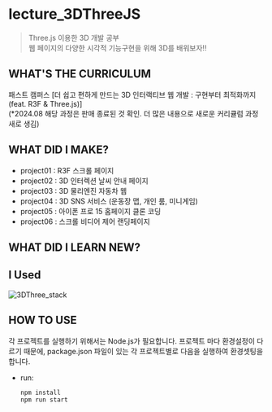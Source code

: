 # lecture_3DThreeJS

> Three.js 이용한 3D 개발 공부<br>
> 웹 페이지의 다양한 시각적 기능구현을 위해 3D를 배워보자!!

## WHAT'S THE CURRICULUM
패스트 캠퍼스 [더 쉽고 편하게 만드는 3D 인터랙티브 웹 개발 : 구현부터 최적화까지 (feat. R3F & Three.js)]<br>
(*2024.08 해당 과정은 판매 종료된 것 확인. 더 많은 내용으로 새로운 커리큘럼 과정 새로 생김)

## WHAT DID I MAKE?
* project01 : R3F 스크롤 페이지
* project02 : 3D 인터렉션 날씨 안내 페이지
* project03 : 3D 물리엔진 자동차 웹
* project04 : 3D SNS 서비스 (운동장 맵, 개인 룸, 미니게임)
* project05 : 아이폰 프로 15 홈페이지 클론 코딩
* project06 : 스크롤 비디어 제어 랜딩페이지

## WHAT DID I LEARN NEW?


## I Used
![3DThree_stack](https://github.com/user-attachments/assets/18b3323c-3e97-4c23-9a8f-7d4d3b9bb17d)

## HOW TO USE
각 프로젝트를 실행하기 위해서는 Node.js가 필요합니다.
프로젝트 마다 환경설정이 다르기 때문에, package.json 파일이 있는 각 프로젝트별로 다음을 실행하여 환경셋팅을 합니다.

- run:
  ```
  npm install
  npm run start
  ```
